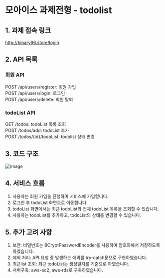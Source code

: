 # 모아이스 과제전형 - todolist

## 1. 과제 접속 링크
http://binary96.store/login<br>

## 2. API 목록
### 회원 API

POST /api/users/register: 회원 가입<br>
POST /api/users/login: 로그인<br>
POST /api/users/delete: 회원 탈퇴<br>

### todoList API<br>

GET /todos: todoList 목록 조회<br>
POST /todos/add: todoList 추가<br>
POST /todos/{id}/todoList: todolist 상태 변경<br>
## 3. 코드 구조

![image](https://github.com/ljs14741/todolist/assets/39641715/a4de8ba9-a16d-44db-8156-3825585e8e18)


## 4. 서비스 흐름
1. 사용자는 회원 가입을 진행하여 서비스에 가입합니다.<br>
2. 로그인 후 todoList 화면으로 이동합니다.<br>
3. todoList 화면에서는 최근 todoList와 전체 todoList 목록을 조회할 수 있습니다.<br>
4. 사용자는 todoList를 추가하고, todoList의 상태를 변경할 수 있습니다.<br>

## 5. 추가 고려 사항
1. 보안: 비밀번호는 BCryptPasswordEncoder를 사용하여 암호화해서 저장하도록 하였습니다.<br>
2. 예외 처리: API 요청 중 발생하는 예외를 try-catch문으로 구현하였습니다.<br>
3. 최근list 조회: 최근 todoList는 생성일자를 기준으로 하였습니다.<br>
4. 서버구축: aws-ec2, aws-rds로 구축하였습니다.<br>
